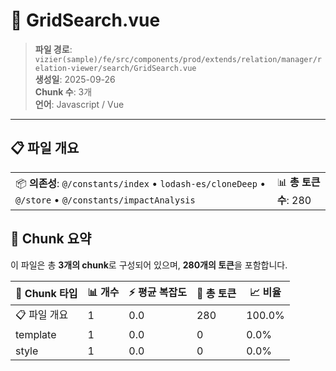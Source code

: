 # 📄 GridSearch.vue

> **파일 경로**: `vizier(sample)/fe/src/components/prod/extends/relation/manager/relation-viewer/search/GridSearch.vue`  
> **생성일**: 2025-09-26  
> **Chunk 수**: 3개  
> **언어**: Javascript / Vue
---





## 📋 파일 개요

| | |
|--|--|
| 📦 **의존성**: `@/constants/index` • `lodash-es/cloneDeep` • `@/store` • `@/constants/impactAnalysis` | 📊 **총 토큰 수**: 280 |






## 🧩 Chunk 요약

이 파일은 총 **3개의 chunk**로 구성되어 있으며, **280개의 토큰**을 포함합니다.

| 🧩 Chunk 타입 | 📊 개수 | ⚡ 평균 복잡도 | 📝 총 토큰 | 📈 비율 |
|---------------|--------|-------------|----------|--------|
| 📋 파일 개요 | 1 | 0.0 | 280 | 100.0% |
| template | 1 | 0.0 | 0 | 0.0% |
| style | 1 | 0.0 | 0 | 0.0% |

